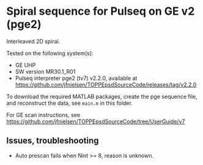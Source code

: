 # Spiral sequence for Pulseq on GE v2 (pge2)

Interleaved 2D spiral.  

Tested on the following system(s):
* GE UHP
* SW version MR30.1_R01
* Pulseq interpreter pge2 (tv7) v2.2.0, available at https://github.com/jfnielsen/TOPPEpsdSourceCode/releases/tag/v2.2.0

To download the required MATLAB packages,
create the pge sequence file, and reconstruct the data, see `main.m` in this folder.

For GE scan instructions, see https://github.com/jfnielsen/TOPPEpsdSourceCode/tree/UserGuide/v7

## Issues, troubleshooting

* Auto prescan fails when Nint >= 8, reason is unknown.
